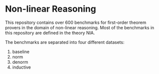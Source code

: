 # Non-linear Reasoning

This repository contains over 600 benchmarks for first-order theorem
provers in the domain of non-linear reasoning. Most of the benchmarks
in this repository are defined in the theory NIA.

The benchmarks are separated into four different datasets:
1. baseline
2. norm
3. denorm
4. inductive
